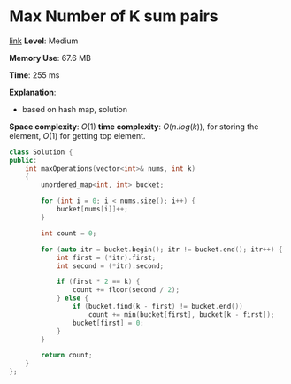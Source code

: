 # Max Number of K sum pairs

[link](https://leetcode.com/problems/max-number-of-k-sum-pairs/submissions/)
**Level**: Medium 

**Memory Use**:  67.6 MB

**Time**: 255 ms

**Explanation**:
-   based on hash map, solution

**Space complexity**: $O(1)$
**time complexity**: $O(n.log(k))$, for storing the element, $O(1)$ for getting top element.

```cpp
class Solution {
public:
    int maxOperations(vector<int>& nums, int k)
    {
        unordered_map<int, int> bucket;

        for (int i = 0; i < nums.size(); i++) {
            bucket[nums[i]]++;
        }

        int count = 0;

        for (auto itr = bucket.begin(); itr != bucket.end(); itr++) {
            int first = (*itr).first;
            int second = (*itr).second;

            if (first * 2 == k) {
                count += floor(second / 2);
            } else {
                if (bucket.find(k - first) != bucket.end())
                    count += min(bucket[first], bucket[k - first]);
                bucket[first] = 0;
            }
        }

        return count;
    }
};

```

